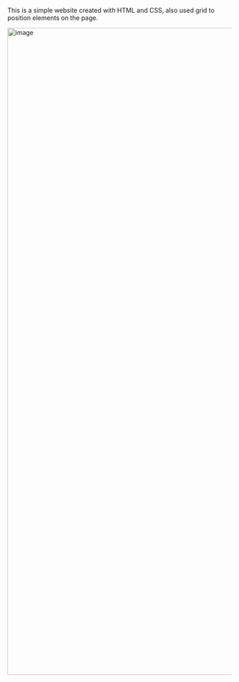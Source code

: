 This is a simple website created with HTML and CSS, also used grid to position elements on the page.

<img width="1453" alt="image" src="https://github.com/josgar14/the-news-times/assets/42749669/0538bae2-b2c4-4e44-9400-2067daaa5fde">
